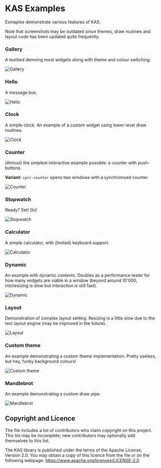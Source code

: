 KAS Examples
==========

Exmaples demonstrate various features of KAS.

Note that screenshots may be outdated since themes, draw routines and layout code has been updated quite frequently.

### Gallery

A testbed demoing most widgets along with theme and colour switching.

![Gallery](../../screenshots/gallery.png)

### Hello

A message box.

![Hello](../../screenshots/hello.png)

### Clock

A simple clock. An example of a custom widget using lower-level draw routines.

![Clock](../../screenshots/clock.png)

### Counter

(Almost) the simplest interactive example possible: a counter with push-buttons.

**Variant:** `sync-counter` opens two windows with a synchronised counter.

![Counter](../../screenshots/counter.png)

### Stopwatch

Ready? Set! Go!

![Stopwatch](../../screenshots/stopwatch.png)

### Calculator

A simple calculator, with (limited) keyboard support.

![Calculator](../../screenshots/calculator.png)

### Dynamic

An example with dynamic contents. Doubles as a performance tester for how many
widgets are viable in a window (beyond around 10'000, init/resizing is slow but
interaction is still fast).

![Dynamic](../../screenshots/dynamic.png)

### Layout

Demonstration of complex layout setting. Resizing is a little slow due to the
text layout engine (may be improved in the future).

![Layout](../../screenshots/layout.png)

### Custom theme

An example demonstrating a custom theme implementation.
Pretty useless, but hey, funky background colours!

![Custom theme](../../screenshots/theme.png)

### Mandlebrot

An example demonstrating a custom draw pipe.

![Mandlebrot](../../screenshots/mandlebrot.png)

Copyright and Licence
-------

The <COPYRIGHT> file includes a list of contributors who claim copyright on this
project. This list may be incomplete; new contributors may optionally add
themselves to this list.

The KAS library is published under the terms of the Apache License, Version 2.0.
You may obtain a copy of this licence from the <LICENSE-APACHE> file or on
the following webpage: <https://www.apache.org/licenses/LICENSE-2.0>
